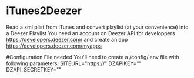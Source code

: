 # iTunes2Deezer
Read a xml plist from iTunes and convert playlist (at your convenience) into a Deezer Playlist
You need an account on Deezer API for developpers https://developers.deezer.com/
and create an app
https://developers.deezer.com/myapps

#Configuration File needed
You'll need to create a /config/.env file with following parameters:
SITEURL="https://<yoursiteurl>"
DZAPIKEY="<Deezer Application ID>"
DZAPI_SECRETKEY="<Deezer Secret Key>"

